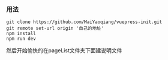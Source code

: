 ### 用法
```
git clone https://github.com/MaiYaoqiang/vuepress-init.git
git remote set-url origin '自己的地址'
npm install
npm run dev
```
然后开始愉快的在pageList文件夹下面建说明文件



